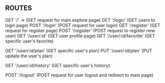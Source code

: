 ## ROUTES 

GET '/' -> (GET request for main explore page) 
GET '/login' (GET users to login page)
POST '/login' (POST request for user login)
GET '/register' (GET request for register page)
POST '/register' (POST request to register new user)
GET '/user/:id' (GET user profile page)
GET '/user/:id/favorite' (GET specific user's favorite)

GET '/user/:id/plan' (GET specific user's plan)
PUT '/user/:id/plan' (PUT update the user's plan)

GET '/user/:id/history' (GET specific user's history)

POST '/logout' (POST request for user logout and redirect to main page)

